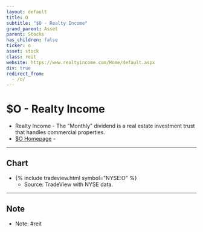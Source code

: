 ```yaml
---
layout: default
title: O
subtitle: "$O - Realty Income"
grand_parent: Asset
parent: Stocks
has_children: false
ticker: o
asset: stock
class: reit
website: https://www.realtyincome.com/Home/default.aspx
div: true
redirect_from:
  - /o/
---
```


# $O - Realty Income
- Realty Income - The "Monthly" dividend is a real estate investment trust that handles commercial properties. 
- [$O Homepage](https://www.realtyincome.com/Home/default.aspx) - 



* * *

## Chart
- {% include tradeview.html symbol="NYSE:O" %}
	- Source: TradeView with NYSE data.

* * *

## Note
- Note: #reit 
